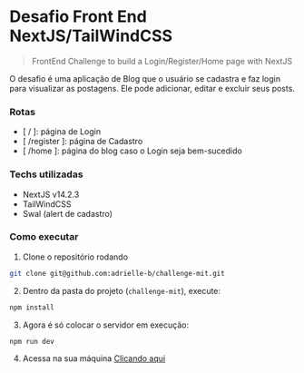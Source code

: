 # Desafio Front End NextJS/TailWindCSS

> FrontEnd Challenge to build a Login/Register/Home page with NextJS

O desafio é uma aplicação de Blog que o usuário se cadastra e faz login para visualizar as postagens. Ele pode adicionar, editar e excluir seus posts.

### Rotas

- [ / ]: página de Login
- [ /register ]: página de Cadastro
- [ /home ]: página do blog caso o Login seja bem-sucedido

### Techs utilizadas

- NextJS v14.2.3
- TailWindCSS
- Swal (alert de cadastro)


### Como executar

1. Clone o repositório rodando

```bash
git clone git@github.com:adrielle-b/challenge-mit.git
```

2. Dentro da pasta do projeto (`challenge-mit`), execute:

```bash
npm install
```

3. Agora é só colocar o servidor em execução:

```bash
npm run dev
```
4. Acessa na sua máquina [Clicando aqui](http://localhost:3000 "LocalHost:3000")
